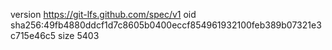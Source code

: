 version https://git-lfs.github.com/spec/v1
oid sha256:49fb4880ddcf1d7c8605b0400eccf854961932100feb389b07321e3c715e46c5
size 5403
